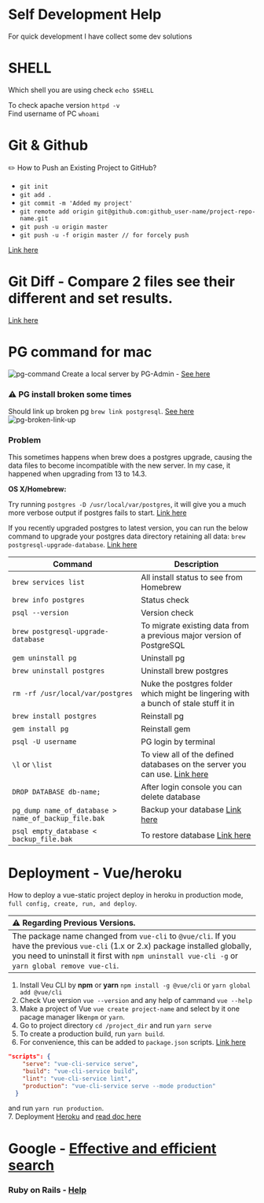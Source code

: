 # Self Development Help
For quick development I have collect some dev solutions

# SHELL
Which shell you are using check `echo $SHELL`

To check apache version `httpd -v`<br>
Find username of PC `whoami`

# Git & Github

✏️ How to Push an Existing Project to GitHub?

- `git init`
- `git add .`
- `git commit -m 'Added my project'`
- `git remote add origin git@github.com:github_user-name/project-repo-name.git`
- `git push -u origin master`
- `git push -u -f origin master // for forcely push`

[Link here](https://www.digitalocean.com/community/tutorials/how-to-push-an-existing-project-to-github)

# Git Diff - Compare 2 files see their different and set results.
[Link here](https://www.atlassian.com/git/tutorials/saving-changes/git-diff)

# PG command for mac
![pg-command](https://user-images.githubusercontent.com/18096618/169646141-00b5c7b4-6b4b-497a-be20-fa4a33f82e24.jpg)
Create a local server by PG-Admin - [See here](https://stackoverflow.com/questions/53267642/create-new-local-server-in-pgadmin)

### :warning: PG install broken some times

Should link up broken pg `brew link postgresql`. [See here](https://stackoverflow.com/questions/27700596/homebrew-postgres-broken)
![pg-broken-link-up](https://user-images.githubusercontent.com/18096618/182824573-7dc9be5a-2380-4768-a69d-a64674266bee.jpg)

### Problem
This sometimes happens when brew does a postgres upgrade, causing the data files to become incompatible with the new server.
In my case, it happened when upgrading from 13 to 14.3.

**OS X/Homebrew:**

Try running `postgres -D /usr/local/var/postgres`, it will give you a much more verbose output if postgres fails to start. [Link here](https://stackoverflow.com/questions/13410686/postgres-could-not-connect-to-server)

If you recently upgraded postgres to latest version, you can run the below command to upgrade your postgres data directory retaining all data: `brew postgresql-upgrade-database`. [Link here](https://stackoverflow.com/questions/17822974/postgres-fatal-database-files-are-incompatible-with-server)

| Command | Description |
| ------ | ------ |
| `brew services list` | All install status to see from Homebrew |
| `brew info postgres` | Status check |
| `psql --version` | Version check |
| `brew postgresql-upgrade-database` | To migrate existing data from a previous major version of PostgreSQL |
| `gem uninstall pg` | Uninstall pg |
| `brew uninstall postgres` | Uninstall brew postgres |
| `rm -rf /usr/local/var/postgres` | Nuke the postgres folder which might be lingering with a bunch of stale stuff it in |
| `brew install postgres` | Reinstall pg |
| `gem install pg` | Reinstall gem |
| `psql -U username` | PG login by terminal |
| `\l` or `\list` | To view all of the defined databases on the server you can use. [Link here](https://chartio.com/resources/tutorials/how-to-list-databases-and-tables-in-postgresql-using-psql/) |
| `DROP DATABASE db-name;` | After login console you can delete database|
| `pg_dump name_of_database > name_of_backup_file.bak` | Backup your database [Link here](https://stackoverflow.com/questions/43018658/how-to-delete-postgresql-database-on-linux)|
| `psql empty_database < backup_file.bak` | To restore database [Link here](https://stackoverflow.com/questions/43018658/how-to-delete-postgresql-database-on-linux)|

# Deployment - Vue/heroku
How to deploy a vue-static project deploy in heroku in production mode, `full config, create, run, and deploy`.

| :warning: Regarding Previous Versions.          |
|:---------------------------|
| The package name changed from `vue-cli` to `@vue/cli`. If you have the previous `vue-cli` (1.x or 2.x) package installed globally, you need to uninstall it first with `npm uninstall vue-cli -g` or `yarn global remove vue-cli`.  |


1. Install Veu CLI by **npm** or **yarn** `npm install -g @vue/cli` or `yarn global add @vue/cli`
2. Check Vue version `vue --version` and any help of cammand `vue --help`
3. Make a project of Vue `vue create project-name` and select by it one pacage manager like`npm` or `yarn`.
4. Go to project directory `cd /project_dir` and run `yarn serve`
5. To create a production build, run `yarn build`.
6. For convenience, this can be added to `package.json` scripts. [Link here](https://stackoverflow.com/questions/47034452/how-to-run-production-site-after-build-vue-cli)
```json
"scripts": {
    "serve": "vue-cli-service serve",
    "build": "vue-cli-service build",
    "lint": "vue-cli-service lint",
    "production": "vue-cli-service serve --mode production"
  }
```
and run `yarn run production`.<br>
7. Deployment [Heroku](https://cli.vuejs.org/guide/deployment.html#heroku) and [read doc here](https://cli.vuejs.org/guide/deployment.html)

# Google - [Effective and efficient search](https://www.freecodecamp.org/news/how-to-google-like-a-pro-10-tips-for-effective-googling/)

### Ruby on Rails - [Help](https://github.com/plabon-asad/study-with-ror)

